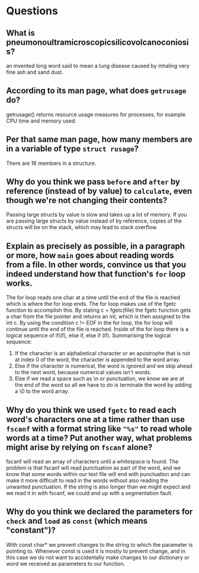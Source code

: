 # Questions

## What is pneumonoultramicroscopicsilicovolcanoconiosis?

an invented long word said to mean a lung disease caused by inhaling very fine ash and sand dust.

## According to its man page, what does `getrusage` do?

getrusage() returns resource usage measures for processes, for example CPU time and memory used.

## Per that same man page, how many members are in a variable of type `struct rusage`?

There are 16 members in a structure.

## Why do you think we pass `before` and `after` by reference (instead of by value) to `calculate`, even though we're not changing their contents?

Passing large structs by value is slow and takes up a lot of memory. If you are passing large structs by value instead of by reference, copies of the structs will be on the stack, which may lead to stack overflow.

## Explain as precisely as possible, in a paragraph or more, how `main` goes about reading words from a file. In other words, convince us that you indeed understand how that function's `for` loop works.

The for loop reads one char at a time until the end of the file is reached which is where the for loop ends. The for loop makes use of the fgetc function
to accomplish this. By stating c = fgetc(file) the fgetc function gets a char from the file pointer and returns an int, which is then assigned to the int c.
By using the condition c != EOF in the for loop, the for loop will continue until the end of the file is reached. Inside of the for loop there is a logical sequence
of if(if), else if, else if (if). Summarising the logical sequence:
1) If the character is an alphabetical character or an apostrophe that is not at index 0 of the word, the character is appended to the word array.
2) Else if the character is numerical, the word is ignored and we skip ahead to the next word, because numerical values isn't words.
3) Else if we read a space such as \n or punctuation, we know we are at the end of the word so all we have to do is terminate the word by adding a \0 to the word array.

## Why do you think we used `fgetc` to read each word's characters one at a time rather than use `fscanf` with a format string like `"%s"` to read whole words at a time? Put another way, what problems might arise by relying on `fscanf` alone?

fscanf will read an array of characters until a whitespace is found. The problem is that fscanf will read punctuation as part of the word, and we know that
some words within our text file will end with punctuation and can make it more difficult to read in the words without also reading the unwanted punctuation.
If the string is also longer than we might expect and we read it in with fscanf, we could end up with a segmentation fault.

## Why do you think we declared the parameters for `check` and `load` as `const` (which means "constant")?

With const char* we prevent changes to the string to which the parameter is pointing to. Whenever const is used it is mostly to prevent change,
and in this case we do not want to accidentally make changes to our dictionary or word we received as parameters to our function.